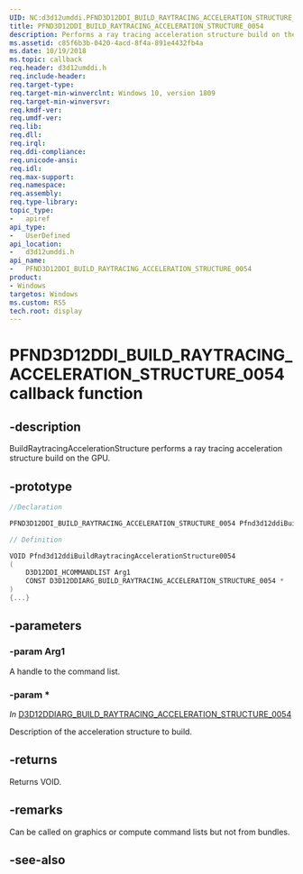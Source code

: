 ```yaml
---
UID: NC:d3d12umddi.PFND3D12DDI_BUILD_RAYTRACING_ACCELERATION_STRUCTURE_0054
title: PFND3D12DDI_BUILD_RAYTRACING_ACCELERATION_STRUCTURE_0054
description: Performs a ray tracing acceleration structure build on the GPU.
ms.assetid: c85f6b3b-0420-4acd-8f4a-891e4432fb4a
ms.date: 10/19/2018
ms.topic: callback
req.header: d3d12umddi.h
req.include-header:
req.target-type:
req.target-min-winverclnt: Windows 10, version 1809
req.target-min-winversvr:
req.kmdf-ver:
req.umdf-ver:
req.lib:
req.dll:
req.irql: 
req.ddi-compliance:
req.unicode-ansi:
req.idl:
req.max-support:
req.namespace:
req.assembly:
req.type-library: 
topic_type: 
-	apiref
api_type: 
-	UserDefined
api_location: 
-	d3d12umddi.h
api_name: 
-	PFND3D12DDI_BUILD_RAYTRACING_ACCELERATION_STRUCTURE_0054
product:
- Windows
targetos: Windows
ms.custom: RS5
tech.root: display
---
```


# PFND3D12DDI_BUILD_RAYTRACING_ACCELERATION_STRUCTURE_0054 callback function

## -description

BuildRaytracingAccelerationStructure performs a ray tracing acceleration structure build on the GPU.

## -prototype

```cpp
//Declaration

PFND3D12DDI_BUILD_RAYTRACING_ACCELERATION_STRUCTURE_0054 Pfnd3d12ddiBuildRaytracingAccelerationStructure0054; 

// Definition

VOID Pfnd3d12ddiBuildRaytracingAccelerationStructure0054 
(
	D3D12DDI_HCOMMANDLIST Arg1
	CONST D3D12DDIARG_BUILD_RAYTRACING_ACCELERATION_STRUCTURE_0054 *
)
{...}

```

## -parameters

### -param Arg1

A handle to the command list.

### -param *

*_In_* [D3D12DDIARG_BUILD_RAYTRACING_ACCELERATION_STRUCTURE_0054](ns-d3d12umddi-d3d12ddiarg_build_raytracing_acceleration_structure_0054.md)

Description of the acceleration structure to build.


## -returns

Returns VOID.

## -remarks

Can be called on graphics or compute command lists but not from bundles.


## -see-also
